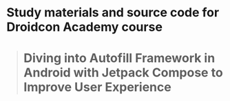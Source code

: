 # Study materials and source code for **Droidcon Academy** course 
> # Diving into Autofill Framework in Android with Jetpack Compose to Improve User Experience
